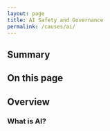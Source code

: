```yaml
---
layout: page
title: AI Safety and Governance
permalink: /causes/ai/
---
```


## Summary

## On this page

## Overview

### What is AI?
